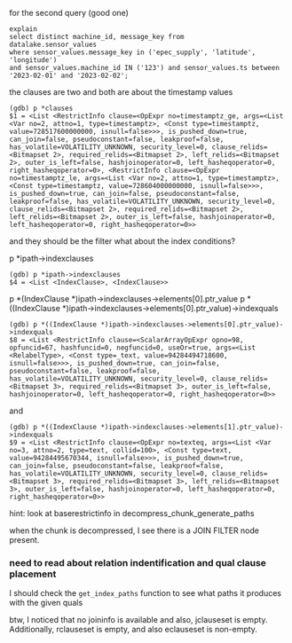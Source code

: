 for the second query (good one)
```
explain
select distinct machine_id, message_key from
datalake.sensor_values
where sensor_values.message_key in ('epec_supply', 'latitude', 'longitude')
and sensor_values.machine_id IN ('123') and sensor_values.ts between '2023-02-01' and '2023-02-02';
```

the clauses are two and both are about the timestamp values
```
(gdb) p *clauses
$1 = <List <RestrictInfo clause=<OpExpr no=timestamptz_ge, args=<List <Var no=2, attno=1, type=timestamptz>, <Const type=timestamptz, value=728517600000000, isnull=false>>>, is_pushed_down=true, can_join=false, pseudoconstant=false, leakproof=false, has_volatile=VOLATILITY_UNKNOWN, security_level=0, clause_relids=<Bitmapset 2>, required_relids=<Bitmapset 2>, left_relids=<Bitmapset 2>, outer_is_left=false, hashjoinoperator=0, left_hasheqoperator=0, right_hasheqoperator=0>, <RestrictInfo clause=<OpExpr no=timestamptz_le, args=<List <Var no=2, attno=1, type=timestamptz>, <Const type=timestamptz, value=728604000000000, isnull=false>>>, is_pushed_down=true, can_join=false, pseudoconstant=false, leakproof=false, has_volatile=VOLATILITY_UNKNOWN, security_level=0, clause_relids=<Bitmapset 2>, required_relids=<Bitmapset 2>, left_relids=<Bitmapset 2>, outer_is_left=false, hashjoinoperator=0, left_hasheqoperator=0, right_hasheqoperator=0>>
```
and they should be the filter 
what about the index conditions?

p *ipath->indexclauses
```
(gdb) p *ipath->indexclauses
$4 = <List <IndexClause>, <IndexClause>>
```
p *(IndexClause *)ipath->indexclauses->elements[0].ptr_value
p *((IndexClause *)ipath->indexclauses->elements[0].ptr_value)->indexquals
```
(gdb) p *((IndexClause *)ipath->indexclauses->elements[0].ptr_value)->indexquals 
$8 = <List <RestrictInfo clause=<ScalarArrayOpExpr opno=98, opfuncid=67, hashfuncid=0, negfuncid=0, useOr=true, args=<List <RelabelType>, <Const type=_text, value=94284494718600, isnull=false>>>, is_pushed_down=true, can_join=false, pseudoconstant=false, leakproof=false, has_volatile=VOLATILITY_UNKNOWN, security_level=0, clause_relids=<Bitmapset 3>, required_relids=<Bitmapset 3>, outer_is_left=false, hashjoinoperator=0, left_hasheqoperator=0, right_hasheqoperator=0>>
```
and 
```
(gdb) p *((IndexClause *)ipath->indexclauses->elements[1].ptr_value)->indexquals 
$9 = <List <RestrictInfo clause=<OpExpr no=texteq, args=<List <Var no=3, attno=2, type=text, collid=100>, <Const type=text, value=94284495670344, isnull=false>>>, is_pushed_down=true, can_join=false, pseudoconstant=false, leakproof=false, has_volatile=VOLATILITY_UNKNOWN, security_level=0, clause_relids=<Bitmapset 3>, required_relids=<Bitmapset 3>, left_relids=<Bitmapset 3>, outer_is_left=false, hashjoinoperator=0, left_hasheqoperator=0, right_hasheqoperator=0>>
```

hint: look at baserestrictinfo in decompress_chunk_generate_paths

when the chunk is decompressed, I see there is a JOIN FILTER node present. 

### need to read about relation indentification and qual clause placement

I should check the `get_index_paths` function to see what paths it produces with the given quals

btw, I noticed that no joininfo is available and also, jclauseset is empty. Additionally, rclauseset is empty, and also eclauseset is non-empty.